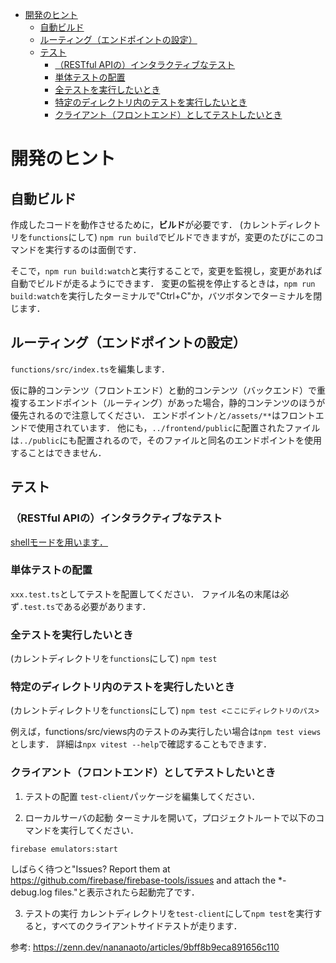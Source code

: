 - [開発のヒント](#開発のヒント)
  - [自動ビルド](#自動ビルド)
  - [ルーティング（エンドポイントの設定）](#ルーティングエンドポイントの設定)
  - [テスト](#テスト)
    - [（RESTful APIの）インタラクティブなテスト](#restful-apiのインタラクティブなテスト)
    - [単体テストの配置](#単体テストの配置)
    - [全テストを実行したいとき](#全テストを実行したいとき)
    - [特定のディレクトリ内のテストを実行したいとき](#特定のディレクトリ内のテストを実行したいとき)
    - [クライアント（フロントエンド）としてテストしたいとき](#クライアントフロントエンドとしてテストしたいとき)

# 開発のヒント

## 自動ビルド

作成したコードを動作させるために，**ビルド**が必要です．
(カレントディレクトリを`functions`にして)
`npm run build`でビルドできますが，変更のたびにこのコマンドを実行するのは面倒です．

そこで，`npm run build:watch`と実行することで，変更を監視し，変更があれば自動でビルドが走るようにできます．
変更の監視を停止するときは，`npm run build:watch`を実行したターミナルで"Ctrl+C"か，バツボタンでターミナルを閉じます．

## ルーティング（エンドポイントの設定）

`functions/src/index.ts`を編集します．

仮に静的コンテンツ（フロントエンド）と動的コンテンツ（バックエンド）で重複するエンドポイント（ルーティング）があった場合，静的コンテンツのほうが優先されるので注意してください．
エンドポイント`/`と`/assets/**`はフロントエンドで使用されています．
他にも，`../frontend/public`に配置されたファイルは`../public`にも配置されるので，そのファイルと同名のエンドポイントを使用することはできません．

## テスト

### （RESTful APIの）インタラクティブなテスト

[shellモードを用います．](https://firebase.google.com/docs/functions/local-shell?hl=ja)

### 単体テストの配置

`xxx.test.ts`としてテストを配置してください．
ファイル名の末尾は必ず`.test.ts`である必要があります．

### 全テストを実行したいとき

(カレントディレクトリを`functions`にして)
`npm test`

### 特定のディレクトリ内のテストを実行したいとき

(カレントディレクトリを`functions`にして)
`npm test <ここにディレクトリのパス>`

例えば，functions/src/views内のテストのみ実行したい場合は`npm test views`とします．
詳細は`npx vitest --help`で確認することもできます．

### クライアント（フロントエンド）としてテストしたいとき

1. テストの配置
`test-client`パッケージを編集してください．

2. ローカルサーバの起動
ターミナルを開いて，プロジェクトルートで以下のコマンドを実行してください．
```
firebase emulators:start
```
しばらく待つと"Issues? Report them at https://github.com/firebase/firebase-tools/issues and attach the *-debug.log files."と表示されたら起動完了です．

3. テストの実行
カレントディレクトリを`test-client`にして`npm test`を実行すると，すべてのクライアントサイドテストが走ります．

参考: https://zenn.dev/nananaoto/articles/9bff8b9eca891656c110

